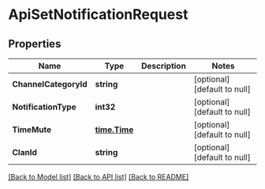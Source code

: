 # ApiSetNotificationRequest

## Properties
Name | Type | Description | Notes
------------ | ------------- | ------------- | -------------
**ChannelCategoryId** | **string** |  | [optional] [default to null]
**NotificationType** | **int32** |  | [optional] [default to null]
**TimeMute** | [**time.Time**](time.Time.md) |  | [optional] [default to null]
**ClanId** | **string** |  | [optional] [default to null]

[[Back to Model list]](../README.md#documentation-for-models) [[Back to API list]](../README.md#documentation-for-api-endpoints) [[Back to README]](../README.md)


